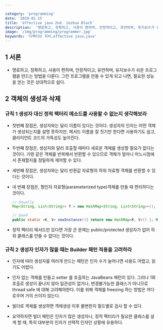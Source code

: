 ```yaml
---

category: 'programming'
date: '2019-01-15'
title: 'effective java 2nd. Joshua Bloch'
description:  '명료하고, 정확하고, 사용이 편하며, 안정적이고, 유연하며, 유지보수가 쉬운 프로그램을 만드는 방법을 다룬다. 그런 프로그램을 만들 수 있게 되고 나면, 필요한 성능을 얻는 것은 상대적으로 쉽다.'
image: '/img/programming/programmer.jpg'
keywords: '이펙티브 자바,effective java,java'
---
```



## 1 서론

- 명료하고, 정확하고, 사용이 편하며, 안정적이고, 유연하며, 유지보수가 쉬운 프로그램을 만드는 방법을 다룬다. 그런 프로그램을 만들 수 있게 되고 나면, 필요한 성능을 얻는 것은 상대적으로 쉽다.

## 2 객체의 생성과 삭제

### 규칙 1 생성자 대신 정적 팩터리 메소드를 사용할 수 없는지 생각해보라 

- 첫번째 장점은, 생성자와는 달리 이름이 있다는 것이다. 생성자의 인자는 어떤 객체가 생성되는지를 설명 못하지만, 메서드 이름을 잘 짓기만 한다면 사용하기도 쉽고, 클라이언트 코드의 가독성도 높아진다.

- 두번째 장점은, 생성자와 달리 호출할 때마다 새로운 객체를 생성할 필요가 없다는 것이다. 가령 같은 객체를 반복해서 반환할 수 있으므로 객체가 얼마나 어느시점에서 존재할지를 정밀하게 제어할 수 있다.

- 세번째 장점은, 생성자와는 달리 반환값 자료형의 하위 자료형 객체를 반환할 수 있다는 것이다.

- 네 번째 장점은, 형인자 자료형(parameterized type)객체를 만들 때 편리하다는 것이다.
     
     ```java
     // Usually
     Map<String, List<String>> f = new HashMap<String, List<String>>();

     // Good
     public static <K, V> newInstance(){ return new HashMap<K, V>() }; Map<String,List<String>> m = HashMap.newInstacne();
     ```

- 정적 팩터리 메서드만 있다면 가장 큰 문제는 public/protected 생성자가 없어 하위 클래스를 만들 수 없다는 것이다.

### 규칙 2 생성자 인자가 많을 때는 Builder 패턴 적용을 고려하라

- 인자에 따라 생성자를 여러개 만드는 패턴은 인자 수가 늘어나면 사용도 어렵고, 읽기도 어렵다.

- 인자 없는 객체를 만들고 setter 를 호출하는 JavaBeans 패턴이 있다. 그러나 1회 호출로 생성이 끝나지 않아 일관성이 없거나, 변경불가능한 클래스가 아니므로 thread safe 에 대해 고려해야한다. 이를 위해 객체를 freezing 하는 방법은 까다로우며 거의 쓰이지 않는다.

- 빌더로 객체를 생성하면 객체생성 이후 불변한지 필드별로 검사 할 수 있다.

- 요약하자면 빌더 패턴은 인자가 많은 생성자나, 정적 팩터리가 필요한 클래스를 설계 할 때, 특히 대부분의 인자가 선택적 인자인 상황에 유용하다.
